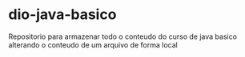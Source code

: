 # dio-java-basico

Repositorio para armazenar todo o conteudo do curso de java basico
alterando o conteudo de um arquivo de forma local

